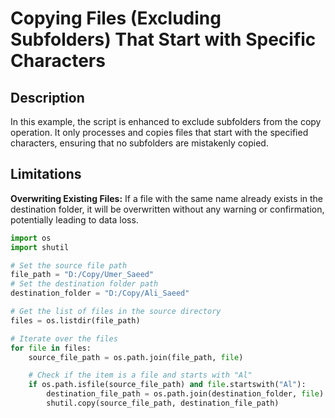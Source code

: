 # Copying Files (Excluding Subfolders) That Start with Specific Characters

## Description

In this example, the script is enhanced to exclude subfolders from the copy operation. It only processes and copies files that start with the specified characters, ensuring that no subfolders are mistakenly copied.

## Limitations

**Overwriting Existing Files:** If a file with the same name already exists in the destination folder, it will be overwritten without any warning or confirmation, potentially leading to data loss.


```python
import os
import shutil

# Set the source file path
file_path = "D:/Copy/Umer_Saeed"
# Set the destination folder path
destination_folder = "D:/Copy/Ali_Saeed"

# Get the list of files in the source directory
files = os.listdir(file_path)

# Iterate over the files
for file in files:
    source_file_path = os.path.join(file_path, file)

    # Check if the item is a file and starts with "Al"
    if os.path.isfile(source_file_path) and file.startswith("Al"):
        destination_file_path = os.path.join(destination_folder, file)
        shutil.copy(source_file_path, destination_file_path)
```

